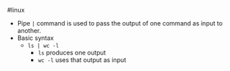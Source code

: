 #linux 
* Pipe `|` command is used to pass the output of one command as input to another.
* Basic syntax
	* `ls | wc -l`
		* `ls` produces one output
		* `wc -l` uses that output as input

